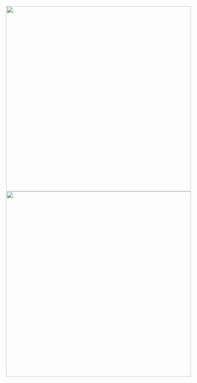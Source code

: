 <img width="500" src="https://hq.achmodez.tech/SocialCard/card.php?tipe=linkedin-card">
<img width="500" src="https://hq.achmodez.tech/SocialCard/card.php?tipe=instagram-card">
<img width="500" src="https://hq.achmodez.tech/SocialCard/github-card.php>

